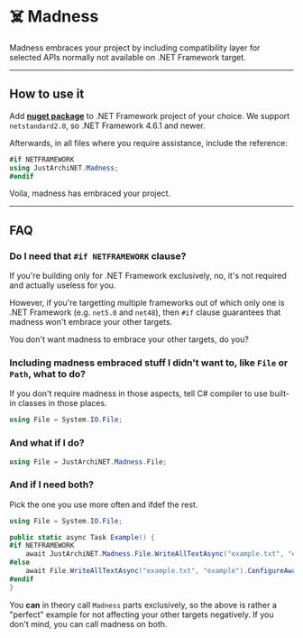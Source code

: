 # ☠️ Madness 

Madness embraces your project by including compatibility layer for selected APIs normally not available on .NET Framework target.

---

## How to use it

Add **[nuget package](https://www.nuget.org/packages/protobuf-net/)** to .NET Framework project of your choice. We support `netstandard2.0`, so .NET Framework 4.6.1 and newer.

Afterwards, in all files where you require assistance, include the reference:

```csharp
#if NETFRAMEWORK
using JustArchiNET.Madness;
#endif
```

Voila, madness has embraced your project.

---

## FAQ

### Do I need that `#if NETFRAMEWORK` clause?

If you're building only for .NET Framework exclusively, no, it's not required and actually useless for you.

However, if you're targetting multiple frameworks out of which only one is .NET Framework (e.g. `net5.0` and `net48`), then `#if` clause guarantees that madness won't embrace your other targets.

You don't want madness to embrace your other targets, do you?

### Including madness embraced stuff I didn't want to, like `File` or `Path`, what to do?

If you don't require madness in those aspects, tell C# compiler to use built-in classes in those places.

```csharp
using File = System.IO.File;
```

### And what if I do?

```csharp
using File = JustArchiNET.Madness.File;
```

### And if I need both?

Pick the one you use more often and ifdef the rest.

```csharp
using File = System.IO.File;

public static async Task Example() {
#if NETFRAMEWORK
	await JustArchiNET.Madness.File.WriteAllTextAsync("example.txt", "example").ConfigureAwait(false);
#else
	await File.WriteAllTextAsync("example.txt", "example").ConfigureAwait(false);
#endif
}
```

You **can** in theory call `Madness` parts exclusively, so the above is rather a "perfect" example for not affecting your other targets negatively. If you don't mind, you can call madness on both.
